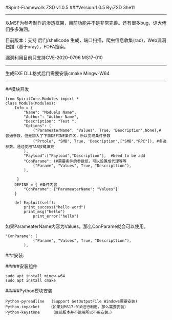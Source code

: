 #Spirit-Framework ZSD v1.0.5
###Version:1.0.5    By:ZSD 3he11
***

以MSF为参考制作的渗透框架，目前功能并不是非常完善。还有很多bug，谅大佬们多多海涵。

目前版本：支持 后门/shellcode 生成，端口扫描，爬虫信息收集(rad)，Web漏洞扫描（基于xray），FOFA搜索。

漏洞利用目前只支持CVE-2020-0796 MS17-010

***
  生成EXE DLL格式后门需要安装cmake Mingw-W64
***


##模块开发
~~~
from SpiritCore.Modules import *
class Module(Modules):
	Info = {
		"Name": "Moduels Name",
		"Author": "Author Name",
		"Description": "Test ",
		"Options": (
			("ParameaterName", "Values", True, 'Description',None),# 普通参数，但是加入了下面DEFINE条件区，所以变成条件参数
			("Prtolo", "SMB", True, 'Description',["SMB","RPC"]), #多选参数。通过使用TAB按键填充
		),         
		"Payload":["Payload","Description"],  #Need to be add
		"ConParame": (#需要条件的参数组，可以设置成代理等等
			("Parame", "Values", True, "Descripttion"),
		),

     }
	DEFINE = { #条件内容
		"ConParame": {"ParameaterName": "Values"}
	}

	def Exploit(self):
	    print_success("hello word")
	    print_msg("hello")
            print_error("hello")		

~~~

如果ParameaterName内容为Values，那么ConParame就会可以使用。

~~~~
"ConParame": (
			("Parame", "Values", True, "Descripttion"),
		),
~~~~



###安装:

#####安装组件
~~~~
sudo apt install mingw-w64
sudo apt install cmake
~~~~


#####Python模块安装
~~~~
Python-pyreadline   (Support GetOutputFile Windows需要安装)
Python-impacket    （如果对MS17-010进行利用，那么需要安装）
Python-keystone 	（目前版本并不运用所以不用安装。）
~~~~
